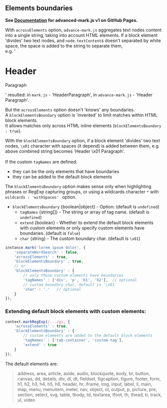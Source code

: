 
## Elements boundaries

**See [Documentation](https://angezid.github.io/advanced-mark.js/doc-v1) for advanced-mark.js v1 on GitHub Pages.**




With `acrossElements` option, `advance-mark.js` aggregates text nodes content into a single string, taking into account HTML elements.
If a block element 'divides' two text nodes, and `node.textContent`s doesn't separated by white space, the space is added to the string to separate them,  
e.g. '<h1>Header</h1><p>Paragraph</p>' resulted: in `mark.js` - 'HeaderParagraph', in `advance-mark.js` - 'Header Paragraph'.  

But the `acrossElements` option doesn't 'knows' any boundaries.  
A `blockElementsBoundary` option is 'invented' to limit matches within HTML block elements.  
It allows matches only across HTML inline elements (`blockElementsBoundary : true`).

With the `blockElementsBoundary` option, if a block element 'divides' two text nodes, `\x01` character with spaces (it depend) is added between them, e.g. above combined string becomes 'Header \x01 Paragraph'.
<br>  
If the custom `tagNames` are defined:
* they can be the only elements that have boundaries
* they can be added to the default block elements

The `blockElementsBoundary` option makes sense only when highlighting phrases or RegExp capturing groups, or using a wildcards character `*` with `wildcards : 'withSpaces' ` option.

* `blockElementsBoundary` {boolean|object} - Option: (default is `undefined`)
  * `tagNames` {string[]} - The string or array of tag name. (default is `undefined`)
  * `extend` {boolean} - Whether to extend the default block elements with custom elements or only specify custom elements have boundaries. (default is `false`)
  * `char` {string} - The custom boundary char. (default is `\x01`)

``` js
instance.mark('lorem ipsum dolor', {
    'separateWordSearch' : false,
    'acrossElements' : true,
    'blockElementsBoundary' : true,
    // or
    'blockElementsBoundary' : {
        // only these custom elements have boundaries
        'tagNames' : ['div', 'p', 'h1', 'h2'],  // optional
        // custom boundary char, default is '\x01'
        'char' : '.'   // optional
    }
});
```

### Extending default block elements with custom elements:
``` js
context.markRegExp(/.../gi, {
    'acrossElements' : true,
    'blockElementsBoundary' : {
        // custom elements are added to the default block elements
        'tagNames' : ['tab-container', 'custom-tag'],
        'extend' : true
    }
});
```

The default elements are:
> address, area, article, aside, audio, blockquote, body, br, button, canvas, dd, details, div, dl, dt,
fieldset, figcaption, figure, footer, form, h1, h2, h3, h4, h5, h6, header, hr, iframe, img, input,
label, li, main, map, menu, menuitem, meter, nav, object, ol, output, p, picture, pre, section,
select, svg, table, tbody, td, textarea, tfoot, th, thead, tr, track, ul, video
